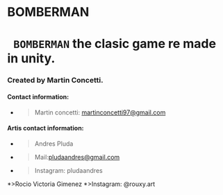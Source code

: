 # BOMBERMAN

# **` BOMBERMAN`** the clasic game re made in unity. 

### Created by Martin Concetti.

#### Contact information: 
* >Martin concetti: martinconcetti97@gmail.com

#### Artis contact information: 
* >Andres Pluda
* >Mail:pludaandres@gmail.com
* >Instagram: pludaandres

*>Rocio Victoria Gimenez
*>Instagram: @rouxy.art
